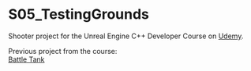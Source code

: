 # S05_TestingGrounds

Shooter project for the Unreal Engine C++ Developer Course on [Udemy](https://www.udemy.com/unrealcourse/).

Previous project from the course:  
[Battle Tank](https://github.com/JSHC/04_BattleTank)

